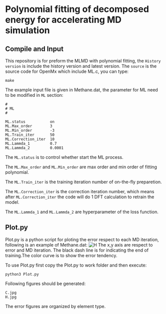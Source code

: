 # Polynomial fitting of decomposed energy for accelerating MD simulation

## Compile and Input

This repository is for preform the MLMD with polynomial fitting, the `History version` is include the history version and latest version. The `source` is the source code for OpenMx which include ML.c, you can type:

```
make
```

The example input file is given in Methane.dat, the parameter for ML need to be modified in `ML` section:

```
#
# ML
#

ML.status           on
ML.Max_order        3
ML.Min_order        -3
ML.Train_iter       50
ML.Correction_iter  10
ML.Lammda_1         0.7
ML.Lammda_2         0.0001
```
The `ML.status` is to control whether start the ML process.

The `ML.Max_order` and `ML.Min_order` are max order and min order of fitting polynomial.

The `ML.Train_iter` is the training iteration number of on-the-fly preparetion.

The `ML.Correction_iter` is the correction iteration number, which means after `ML.Correction_iter` the code will do 1 DFT calculation to retrain the model.

The `ML.Lammda_1` and `ML.Lammda_2` are hyperparameter of the loss function.

## Plot.py

Plot.py is a python script for ploting the error respect to each MD iteration, following is an example of Methane.dat:
![H](https://user-images.githubusercontent.com/66453357/155910297-5621015a-f73b-4837-8331-360e44703ddb.jpg)
The x,y axis are respect to error and MD iteration. The black dash line is for indicating the end of training.The color curve is to show the error tendency.

To use Plot.py first copy the Plot.py to work folder and then execute:
```
python3 Plot.py
```
Following figures should be generated:
```
C.jpg
H.jpg
```
The error figures are organized by element type.
